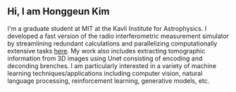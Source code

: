## Hi, I am Honggeun Kim
I'm a graduate student at MIT at the Kavli Institute for Astrophysics. I developed a fast version of the radio interferometric measurement simulator by streamlining redundant calculations and parallelizing computationally extensive tasks [here](https://github.com/vispb/vispb). My work also includes extracting tomographic information from 3D images using Unet consisting of encoding and deconding brenches. I am particularly interested in a variety of machine learning techniques/applications including computer vision, natural language processing, reinforcement learning, generative models, etc.

<!--
**HonggeunKim/HonggeunKim** is a ✨ _special_ ✨ repository because its `README.md` (this file) appears on your GitHub profile.

Here are some ideas to get you started:

- 🔭 I’m currently working on ...
- 🌱 I’m currently learning ...
- 👯 I’m looking to collaborate on ...
- 🤔 I’m looking for help with ...
- 💬 Ask me about ...
- 📫 How to reach me: ...
- 😄 Pronouns: ...
- ⚡ Fun fact: ...
-->
